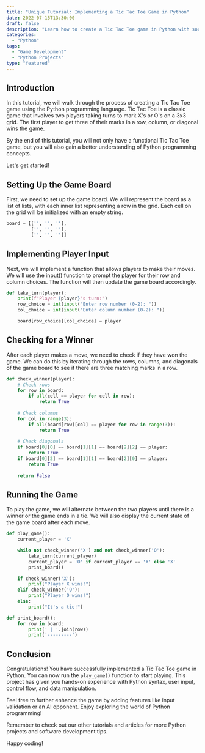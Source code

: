 ```yaml
---
title: "Unique Tutorial: Implementing a Tic Tac Toe Game in Python"
date: 2022-07-15T13:30:00
draft: false
description: "Learn how to create a Tic Tac Toe game in Python with source code examples."
categories:
  - "Python"
tags:
  - "Game Development"
  - "Python Projects"
type: "featured"
---
```


## Introduction

In this tutorial, we will walk through the process of creating a Tic Tac Toe game using the Python programming language. Tic Tac Toe is a classic game that involves two players taking turns to mark X's or O's on a 3x3 grid. The first player to get three of their marks in a row, column, or diagonal wins the game.

By the end of this tutorial, you will not only have a functional Tic Tac Toe game, but you will also gain a better understanding of Python programming concepts.

Let's get started!

## Setting Up the Game Board

First, we need to set up the game board. We will represent the board as a list of lists, with each inner list representing a row in the grid. Each cell on the grid will be initialized with an empty string.

```python
board = [['', '', ''],
         ['', '', ''],
         ['', '', '']]
```

## Implementing Player Input

Next, we will implement a function that allows players to make their moves. We will use the input() function to prompt the player for their row and column choices. The function will then update the game board accordingly.

```python
def take_turn(player):
    print(f"Player {player}'s turn:")
    row_choice = int(input("Enter row number (0-2): "))
    col_choice = int(input("Enter column number (0-2): "))

    board[row_choice][col_choice] = player
```

## Checking for a Winner

After each player makes a move, we need to check if they have won the game. We can do this by iterating through the rows, columns, and diagonals of the game board to see if there are three matching marks in a row.

```python
def check_winner(player):
    # Check rows
    for row in board:
        if all(cell == player for cell in row):
            return True
    
    # Check columns
    for col in range(3):
        if all(board[row][col] == player for row in range(3)):
            return True
    
    # Check diagonals
    if board[0][0] == board[1][1] == board[2][2] == player:
        return True
    if board[0][2] == board[1][1] == board[2][0] == player:
        return True
    
    return False
```

## Running the Game

To play the game, we will alternate between the two players until there is a winner or the game ends in a tie. We will also display the current state of the game board after each move.

```python
def play_game():
    current_player = 'X'

    while not check_winner('X') and not check_winner('O'):
        take_turn(current_player)
        current_player = 'O' if current_player == 'X' else 'X'
        print_board()

    if check_winner('X'):
        print("Player X wins!")
    elif check_winner('O'):
        print("Player O wins!")
    else:
        print("It's a tie!")

def print_board():
    for row in board:
        print(' | '.join(row))
        print('---------')
```

## Conclusion

Congratulations! You have successfully implemented a Tic Tac Toe game in Python. You can now run the `play_game()` function to start playing. This project has given you hands-on experience with Python syntax, user input, control flow, and data manipulation.

Feel free to further enhance the game by adding features like input validation or an AI opponent. Enjoy exploring the world of Python programming!

Remember to check out our other tutorials and articles for more Python projects and software development tips.

Happy coding!
